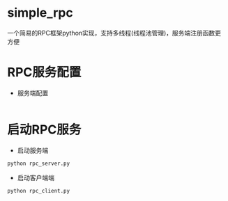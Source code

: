 # simple_rpc
一个简易的RPC框架python实现，支持多线程(线程池管理)，服务端注册函数更方便

# RPC服务配置
- 服务端配置
```python

```

# 启动RPC服务

- 启动服务端
```python
python rpc_server.py
```

- 启动客户端端
```python
python rpc_client.py
```
